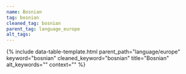 ```yaml
---
name: Bosnian
tag: bosnian
cleaned_tag: bosnian
parent_tag: language_europe
alt_tags: 
---
```


{% include data-table-template.html 
  parent_path="language/europe" 
  keyword="bosnian" 
  cleaned_keyword="bosnian" 
  title="Bosnian"
  alt_keywords=""
  context=""
%}

